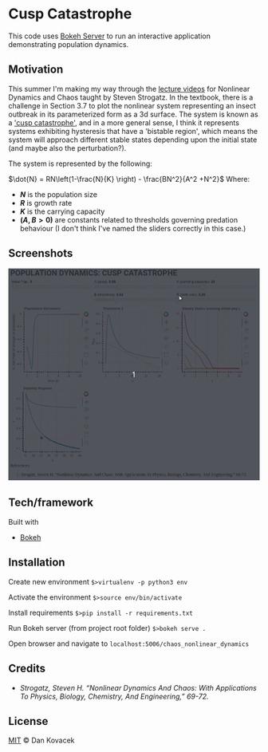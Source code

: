 # Cusp Catastrophe

This code uses [Bokeh Server](https://bokeh.pydata.org/en/latest/docs/user_guide/server.html) to run an interactive application demonstrating population dynamics.

## Motivation

This summer I'm making my way through the [lecture videos](https://www.youtube.com/playlist?list=PLbN57C5Zdl6j_qJA-pARJnKsmROzPnO9V) for Nonlinear Dynamics and Chaos taught by Steven Strogatz.  In the textbook, there is a challenge in Section 3.7 to plot the nonlinear system representing an insect outbreak in its parameterized form as a 3d surface.  The system is known as a ['cusp catastrophe'](http://mathworld.wolfram.com/CuspCatastrophe.html), and in a more general sense, I think it represents systems exhibiting hysteresis that have a 'bistable region', which means the system will approach different stable states depending upon the initial state (and maybe also the perturbation?).

The system is represented by the following:

$\dot{N} = RN\left(1-\frac{N}{K} \right) - \frac{BN^2}{A^2 +N^2}$
Where:

* **$N$** is the population size
* **$R$** is growth rate
* **$K$** is the carrying capacity
* **($A,B>0$)** are constants related to thresholds governing predation behaviour (I don't think I've named the sliders correctly in this case.)

## Screenshots

![Screenshot](templates/cusp_catastrophe.gif)

## Tech/framework

Built with
* [Bokeh](https://bokeh.pydata.org)

## Installation

Create new environment
`$>virtualenv -p python3 env`

Activate the environment
`$>source env/bin/activate`

Install requirements
`$>pip install -r requirements.txt`

Run Bokeh server (from project root folder)
`$>bokeh serve .`

Open browser and navigate to `localhost:5006/chaos_nonlinear_dynamics`


## Credits

* *Strogatz, Steven H. “Nonlinear Dynamics And Chaos: With Applications To Physics, Biology, Chemistry, And Engineering,” 69-72.*

## License

[MIT](https://opensource.org/licenses/MIT) © Dan Kovacek
